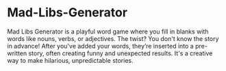 # Mad-Libs-Generator

Mad Libs Generator is a playful word game where you fill in blanks with words like nouns, verbs, or adjectives. The twist? You don't know the story in advance! After you've added your words, they’re inserted into a pre-written story, often creating funny and unexpected results. It's a creative way to make hilarious, unpredictable stories.
